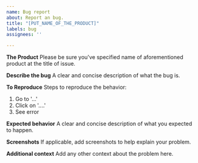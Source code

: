 ```yaml
---
name: Bug report
about: Report an bug.
title: "[PUT_NAME_OF_THE_PRODUCT]"
labels: bug
assignees: ''

---
```


**The Product**
Please be sure you've specified name of aforementioned product at the title of issue.

**Describe the bug**
A clear and concise description of what the bug is.

**To Reproduce**
Steps to reproduce the behavior:
1. Go to '...'
2. Click on '....'
3. See error

**Expected behavior**
A clear and concise description of what you expected to happen.

**Screenshots**
If applicable, add screenshots to help explain your problem.

**Additional context**
Add any other context about the problem here.
